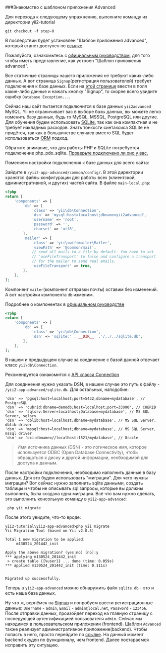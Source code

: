 ###Знакомство с шаблоном приложения Advanced

Для перехода к следующему упражнению, выполните команду из директории yii2-tutorial

```
git checkout -f step-0
```

В последствии будет установлен "Шаблон приложения advanced", который станет доступен по 
<a href="/yii2-app-advanced/frontend/web/" target="_blank">ссылке</a>.

<p class="alert alert-info">
Пожалуйста, ознакомьтесь с <a href="https://github.com/yiisoft/yii2/blob/master/docs/guide-ru/tutorial-advanced-app.md" target="_blank">
официальным руководством</a>, для того чтобы иметь представление, как устроен "Шаблон приложения advanced".
</p>

Все статичные страницы нашего приложения не требуют каких-либо данных. А вот страница `Signup`(регистрация пользователей)
требует подключения к базе данных. Если на <a href="/yii2-app-advanced/frontend/web/index.php?r=site%2Fsignup" target="_blank">
этой странице</a> ввести в поля какие-либо данные и нажать кнопку "Signup", то скорее всего увидите ошибку `Database Exception...`.

Сейчас наш сайт пытается подключится к базе данных `yii2advanced` MySQL. Yii не ограничивает вас в выборе базы данных, вы
можете легко изменить базу данных, будь то MySQL, MSSQL, PostgreSQL или другие. Для обучения будем использовать
<a href="https://ru.wikipedia.org/wiki/SQLite" target="_blank">SQLite</a>, так как она компактная и не требует накладных
расходов. Знать тонкости синтаксиса SQLite не придётся, так как в большинстве случаев вместо SQL будет использоваться
<a href="https://ru.wikipedia.org/wiki/ORM">ORM</a> подход.

<p class="alert alert-warning">Обратите внимание, что для работы PHP и SQLite потребуется подключение php_pdo_sqlite.
<a href="/scripts/helpers/check.php" target="_blank">Проверьте подключено ли оно у вас.</a>
</p>

Поменяем настройки подключения к базе данных для всего сайта:

Зайдите в `/yii2-app-advanced/common/config/`. В этой директории хранятся файлы конфигурации для работы всех 
(клиентской, административной, и других) частей сайта. В файле `main-local.php`:

```php
<?php
return [
    'components' => [
        'db' => [
            'class' => 'yii\db\Connection',
            'dsn' => 'mysql:host=localhost;dbname=yii2advanced',
            'username' => 'root',
            'password' => '',
            'charset' => 'utf8',
        ],
        'mailer' => [
            'class' => 'yii\swiftmailer\Mailer',
            'viewPath' => '@common/mail',
            // send all mails to a file by default. You have to set
            // 'useFileTransport' to false and configure a transport
            // for the mailer to send real emails.
            'useFileTransport' => true,
        ],
    ],
];
```


Компонент `mailer`(компонент отправки почты) оставим без изменений. А вот настройки компонента `db` изменим.

<p class="alert alert-info">Подробнее о компонентах в 
<a href="https://github.com/yiisoft/yii2/blob/master/docs/guide-ru/structure-application-components.md" target="_blank">
официальном руководстве</a>
</p>

```php
<?php
return [
    'components' => [
        'db' => [
            'class' => 'yii\db\Connection',
            'dsn' => 'sqlite:' . __DIR__  .'/../../sqlite.db',
        ],       
    ],
];
```
В нашем и предыдущем случае за соединение с базой данной отвечает класс `yii\db\Connection`.

<p class="alert alert-info">Рекомендуется ознакомится с <a href="http://www.yiiframework.com/doc-2.0/yii-db-connection.html" target="_blank">
API класса Connection</a>
</p>

Для соединения нужно указать DSN, в нашем случае это путь к файлу - `/yii2-app-advanced/sqlite.db`. Для остальных, наподобие:

```
'dsn' => 'pgsql:host=localhost;port=5432;dbname=mydatabase', // PostgreSQL
'dsn' => 'cubrid:dbname=demodb;host=localhost;port=33000', // CUBRID
'dsn' => 'sqlsrv:Server=localhost;Database=mydatabase', // MS SQL Server, sqlsrv
'dsn' => 'dblib:host=localhost;dbname=mydatabase', // MS SQL Server, dblib driver
'dsn' => 'mssql:host=localhost;dbname=mydatabase', // MS SQL Server, mssql driver
'dsn' => 'oci:dbname=//localhost:1521/mydatabase', // Oracle
```

> Имя источника данных (DSN) - это логическое имя, которое используется ODBC (Open Database Connectivity), чтобы 
> обращаться к диску и другой информации, необходимой для доступа к данным.

После настройки подключения, необходимо наполнить данные в базу данных. Для это будем использовать "миграции". 
Для чего нужны миграции? Вот сейчас нужно заполнить sqlite данными, создать таблицы и чтобы не описывать sql запросы, 
которые вы должны выполнить, была создана одна миграция. Всё что вам нужно сделать, это выполнить консольную команду в 
`yii2-app-advanced`:
 
```
 php yii migrate
```
 
После этого увидите, что-то вроде: 
 
```
yii2-tutorial\yii2-app-advanced>php yii migrate
Yii Migration Tool (based on Yii v2.0.3)

Total 1 new migration to be applied:
     m130524_201442_init

Apply the above migration? (yes|no) [no]:y
*** applying m130524_201442_init
 > create table {{%user}} ... done (time: 0.059s)
*** applied m130524_201442_init (time: 0.111s)


Migrated up successfully.
```
 
Теперь в `yii2-app-advanced` можно обнаружить файл `sqlite.db` - это и есть наша база данных.

Ну что ж, вернёмся на <a href="/yii2-app-advanced/frontend/web/index.php?r=site%2Fsignup" target="_blank">Signup</a>
и попробуем ввести регистрационные данные: `Username` - `admin`, `Email` - `admin@local.net`, `Password` - `123456`.
После отправки данных, произойдёт переход на главную страницу с последующей аутентификацией пользователя `admin`. Сейчас 
мы находимся в пользовательском приложении (frontend). Шаблон `Advanced` также реализует административное приложение(backend).
Чтобы попасть в него, просто перейдите по <a href="/yii2-app-advanced/backend/web/" target="_blank">ссылке</a>. 
На данный момент backend скуден по функционалу, чем frontend. Далее постараемся исправить эту ситуацию.